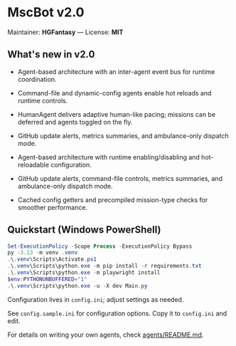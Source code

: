 # MscBot v2.0
Maintainer: **HGFantasy** — License: **MIT**

## What's new in v2.0
 
- Agent-based architecture with an inter-agent event bus for runtime coordination.
- Command-file and dynamic-config agents enable hot reloads and runtime controls.
- HumanAgent delivers adaptive human-like pacing; missions can be deferred and agents toggled on the fly.
- GitHub update alerts, metrics summaries, and ambulance-only dispatch mode.

- Agent-based architecture with runtime enabling/disabling and hot-reloadable configuration.
- GitHub update alerts, command-file controls, metrics summaries, and ambulance-only dispatch mode.
- Cached config getters and precompiled mission-type checks for smoother performance.


## Quickstart (Windows PowerShell)
```powershell
Set-ExecutionPolicy -Scope Process -ExecutionPolicy Bypass
py -3.13 -m venv .venv
.\.venv\Scripts\Activate.ps1
.\.venv\Scripts\python.exe -m pip install -r requirements.txt
.\.venv\Scripts\python.exe -m playwright install
$env:PYTHONUNBUFFERED="1"
.\.venv\Scripts\python.exe -u -X dev Main.py
```


Configuration lives in `config.ini`; adjust settings as needed.

See `config.sample.ini` for configuration options. Copy it to `config.ini` and edit.


For details on writing your own agents, check [agents/README.md](agents/README.md).
